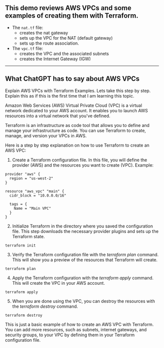 ## This demo reviews AWS VPCs and some examples of creating them with Terraform.

- The ```nat.tf``` file:
    - creates the nat gateway
    - sets up the VPC for the NAT (default gateway)
    - sets up the route association. 
- The ```vpc.tf``` file:
    - creates the VPC and the associated subnets
    - creates the Internet Gateway (IGW)

---

## What ChatGPT has to say about AWS VPCs

Explain AWS VPCs with Terraform Examples. Lets take this step by step. Explain this as if this is the first time that I am learning this topic.

Amazon Web Services (AWS) Virtual Private Cloud (VPC) is a virtual network dedicated to your AWS account. It enables you to launch AWS resources into a virtual network that you've defined.

Terraform is an infrastructure as code tool that allows you to define and manage your infrastructure as code. You can use Terraform to create, manage, and version your VPCs in AWS.

Here is a step by step explanation on how to use Terraform to create an AWS VPC:

1. Create a Terraform configuration file. In this file, you will define the provider (AWS) and the resources you want to create (VPC).
Example:

```
provider "aws" {
  region = "us-west-2"
}

resource "aws_vpc" "main" {
  cidr_block = "10.0.0.0/16"

  tags = {
    Name = "Main VPC"
  }
}
```

2. Initialize Terraform in the directory where you saved the configuration file. This step downloads the necessary provider plugins and sets up the Terraform state.

```
terraform init
```

3. Verify the Terraform configuration file with the *terraform plan* command. This will show you a preview of the resources that Terraform will create.

```
terraform plan
```

4. Apply the Terraform configuration with the *terraform apply* command. This will create the VPC in your AWS account.

```
terraform apply
```

5. When you are done using the VPC, you can destroy the resources with the *terraform destroy* command.

```
terraform destroy
```

This is just a basic example of how to create an AWS VPC with Terraform. You can add more resources, such as subnets, internet gateways, and security groups, to your VPC by defining them in your Terraform configuration file.